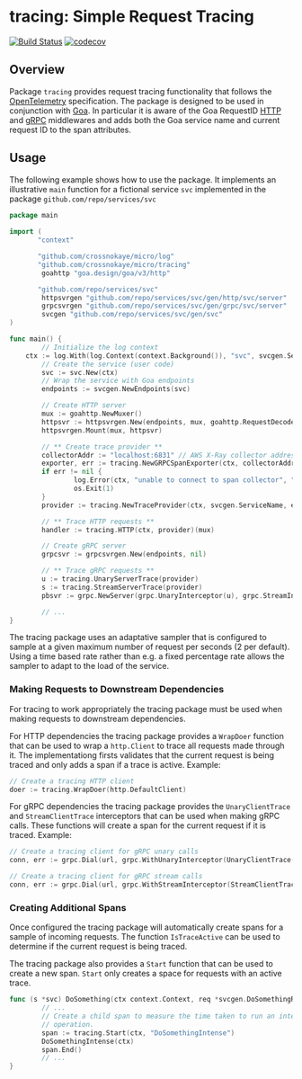 # tracing: Simple Request Tracing

[![Build Status](https://github.com/crossnokaye/micro/workflows/CI/badge.svg?branch=main&event=push)](https://github.com/crossnokaye/micro/actions?query=branch%3Amain+event%3Apush)
[![codecov](https://codecov.io/gh/crossnokaye/micro/branch/main/graph/badge.svg?token=HVP4WT1PS6)](https://codecov.io/gh/crossnokaye/micro)

## Overview

Package `tracing` provides request tracing functionality that follows the
[OpenTelemetry](https://opentelemetry.io/) specification. The package is
designed to be used in conjunction with [Goa](https://goa.design/). In
particular it is aware of the Goa RequestID
[HTTP](https://github.com/goadesign/goa/blob/v3/http/middleware/requestid.go)
and
[gRPC](https://github.com/goadesign/goa/blob/v3/grpc/middleware/requestid.go)
middlewares and adds both the Goa service name and current request ID to the
span attributes.

## Usage

The following example shows how to use the package. It implements an
illustrative `main` function for a fictional service `svc` implemented in the
package `github.com/repo/services/svc`

```go
package main
        
import (
       "context"

       "github.com/crossnokaye/micro/log"
       "github.com/crossnokaye/micro/tracing"
       	goahttp "goa.design/goa/v3/http"

       "github.com/repo/services/svc"
        httpsvrgen "github.com/repo/services/svc/gen/http/svc/server"
       	grpcsvrgen "github.com/repo/services/svc/gen/grpc/svc/server"
       	svcgen "github.com/repo/services/svc/gen/svc"
)       

func main() {
        // Initialize the log context
	ctx := log.With(log.Context(context.Background()), "svc", svcgen.ServiceName)
        // Create the service (user code)
        svc := svc.New(ctx)
        // Wrap the service with Goa endpoints
        endpoints := svcgen.NewEndpoints(svc)

        // Create HTTP server
        mux := goahttp.NewMuxer()
        httpsvr := httpsvrgen.New(endpoints, mux, goahttp.RequestDecoder, goahttp.ResponseEncoder, nil, nil)
        httpsvrgen.Mount(mux, httpsvr)

        // ** Create trace provider **
        collectorAddr := "localhost:6831" // AWS X-Ray collector address
        exporter, err := tracing.NewGRPCSpanExporter(ctx, collectorAddr)
        if err != nil {
                log.Error(ctx, "unable to connect to span collector", "err", err)
                os.Exit(1)
        }
        provider := tracing.NewTraceProvider(ctx, svcgen.ServiceName, exporter)

        // ** Trace HTTP requests **
        handler := tracing.HTTP(ctx, provider)(mux)

        // Create gRPC server
        grpcsvr := grpcsvrgen.New(endpoints, nil)

        // ** Trace gRPC requests **
        u := tracing.UnaryServerTrace(provider)
        s := tracing.StreamServerTrace(provider)
        pbsvr := grpc.NewServer(grpc.UnaryInterceptor(u), grpc.StreamInterceptor(s))

        // ...
}
```

The tracing package uses an adaptative sampler that is configured to sample at a
given maximum number of request per seconds (2 per default). Using a time based
rate rather than e.g. a fixed percentage rate allows the sampler to adapt to the
load of the service.

### Making Requests to Downstream Dependencies

For tracing to work appropriately the tracing package must be used when making
requests to downstream dependencies. 

For HTTP dependencies the tracing package provides a `WrapDoer` function that
can be used to wrap a `http.Client` to trace all requests made through it. The
implementationg firsts validates that the current request is being traced and
only adds a span if a trace is active. Example:

```go
// Create a tracing HTTP client
doer := tracing.WrapDoer(http.DefaultClient)
```

For gRPC dependencies the tracing package provides the `UnaryClientTrace` and
`StreamClientTrace` interceptors that can be used when making gRPC calls. These
functions will create a span for the current request if it is traced. Example:

```go
// Create a tracing client for gRPC unary calls
conn, err := grpc.Dial(url, grpc.WithUnaryInterceptor(UnaryClientTrace(provider)))

// Create a tracing client for gRPC stream calls
conn, err := grpc.Dial(url, grpc.WithStreamInterceptor(StreamClientTrace(provider)))
```

### Creating Additional Spans

Once configured the tracing package will automatically create spans for a sample
of incoming requests. The function `IsTraceActive` can be used to determine if
the current request is being traced.

The tracing package also provides a `Start` function that can be used to create a
new span. `Start` only creates a space for requests with an active trace.

```go
func (s *svc) DoSomething(ctx context.Context, req *svcgen.DoSomethingRequest) (*svcgen.DoSomethingResponse, error) {
        // ...
        // Create a child span to measure the time taken to run an intensive
        // operation.
        span := tracing.Start(ctx, "DoSomethingIntense")
        DoSomethingIntense(ctx)
        span.End()
        // ...
}
```



